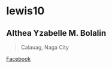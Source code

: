 # lewis10
## Althea Yzabelle M. Bolalin

> Calauag, Naga City

[Facebook]([https://www.example.com](https://www.facebook.com/profile.php?id=100077729217242&sk=about))
